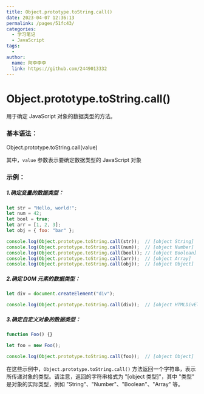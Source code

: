```yaml
---
title: Object.prototype.toString.call()
date: 2023-04-07 12:36:13
permalink: /pages/51fc43/
categories:
  - 学习笔记
  - JavaScript
tags:
  - 
author: 
  name: 阿李李李
  link: https://github.com/2449013332
---
```

# Object.prototype.toString.call()

用于确定 JavaScript 对象的数据类型的方法。

### 基本语法：

Object.prototype.toString.call(value)

其中，`value` 参数表示要确定数据类型的 JavaScript 对象

### 示例：

##### 1.确定变量的数据类型：

```js
let str = "Hello, world!";
let num = 42;
let bool = true;
let arr = [1, 2, 3];
let obj = { foo: "bar" };

console.log(Object.prototype.toString.call(str));  // [object String]
console.log(Object.prototype.toString.call(num));  // [object Number]
console.log(Object.prototype.toString.call(bool)); // [object Boolean]
console.log(Object.prototype.toString.call(arr));  // [object Array]
console.log(Object.prototype.toString.call(obj));  // [object Object]
```

##### 2.确定 DOM 元素的数据类型：

```js
let div = document.createElement("div");

console.log(Object.prototype.toString.call(div));  // [object HTMLDivElement]
```

##### 3.确定自定义对象的数据类型：

```js
function Foo() {}

let foo = new Foo();

console.log(Object.prototype.toString.call(foo));  // [object Object]
```

在这些示例中，`Object.prototype.toString.call()` 方法返回一个字符串，表示所传递对象的类型。请注意，返回的字符串格式为 "[object 类型]"，其中 "类型" 是对象的实际类型，例如 "String"、"Number"、"Boolean"、"Array" 等。